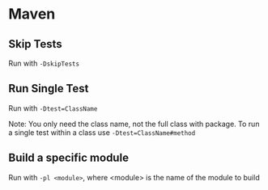 # Maven

## Skip Tests

Run with ```-DskipTests```

## Run Single Test

Run with ```-Dtest=ClassName```

Note: You only need the class name, not the full class with package. To run a single test within a class use ```-Dtest=ClassName#method```

## Build a specific module

Run with ```-pl <module>```, where &lt;module&gt; is the name of the module to build